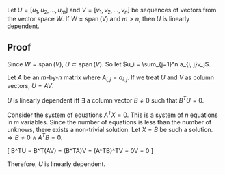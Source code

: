Let $U = [u_1, u_2, \ldots, u_m]$ and $V = [v_1, v_2, \ldots, v_n]$ be sequences of vectors from the vector space $W$.
If $W = \operatorname{span}(V)$ and $m > n$, then $U$ is linearly dependent.

## Proof

Since $W = \operatorname{span}(V)$, $U \subset \operatorname{span}(V)$.
So let $u_i = \sum_{j=1}^n a_{i, j}v_j$.

Let $A$ be an $m$-by-$n$ matrix where $A_{i, j} = a_{i, j}$.
If we treat $U$ and $V$ as column vectors, $U = AV$.

$U$ is linearly dependent iff $\exists$ a column vector $B \neq 0$ such that $B^TU = 0$.

Consider the system of equations $A^TX = 0$.
This is a system of $n$ equations in $m$ variables.
Since the number of equations is less than the number of unknows, there exists a non-trivial solution.
Let $X = B$ be such a solution. $\Rightarrow B \neq 0 \wedge A^TB = 0$.

\[ B^TU = B^T(AV) = (B^TA)V = (A^TB)^TV = 0V = 0 \]

Therefore, $U$ is linearly dependent.
